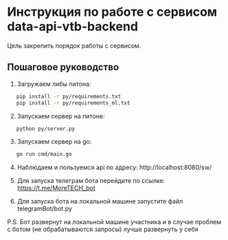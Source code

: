 #  Инструкция по работе с сервисом data-api-vtb-backend

Цель закрепить порядок работы с сервисом.

## Пошаговое руководство

1. Загружаем либы питона:
```bash
   pip install -r py/requirements.txt
   pip install -r py/requirements_ml.txt
```
2. Запускаем сервер на питоне:
```bash
   python py/server.py
```
3. Запускаем сервер на go:
```bash
   go run cmd/main.go
```
4. Наблюдаем и пользуемся api по адресу:
   http://localhost:8080/sw/
5. Для запуска телеграм бота перейдите по ссылке:
   https://t.me/MoreTECH_bot


6. Для запуска бота на локальной машине
   запустите файл telegramBot/bot.py

P.S.
Бот развернут на локальной машине участника
и в случае проблем с ботом (не обрабатываются запросы) лучше развернуть у себя



  
